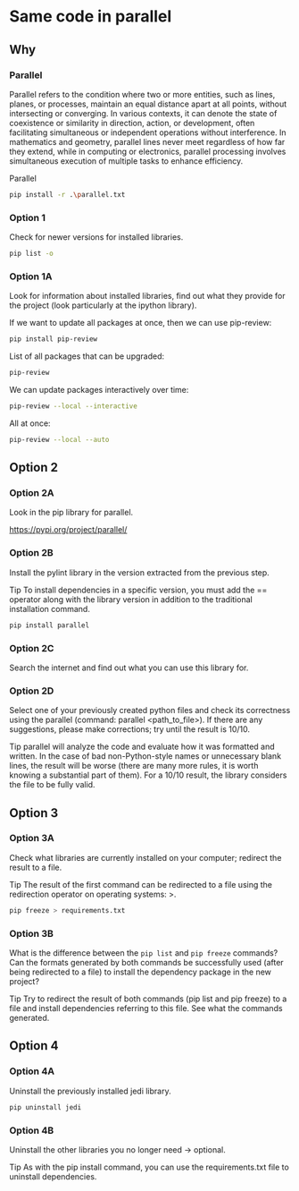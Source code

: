 # Same code in parallel
## Why
### Parallel
Parallel refers to the condition where two or more entities, such as lines, planes, or processes, maintain an equal distance apart at all points, without intersecting or converging. In various contexts, it can denote the state of coexistence or similarity in direction, action, or development, often facilitating simultaneous or independent operations without interference. In mathematics and geometry, parallel lines never meet regardless of how far they extend, while in computing or electronics, parallel processing involves simultaneous execution of multiple tasks to enhance efficiency.

Parallel

```bash
pip install -r .\parallel.txt
```

### Option 1

Check for newer versions for installed libraries.

```bash
pip list -o
```

### Option 1A

Look for information about installed libraries, find out what they provide for the project (look particularly at the ipython library).

If we want to update all packages at once, then we can use pip-review:
```bash
pip install pip-review
```

List of all packages that can be upgraded:
```bash
pip-review
```

We can update packages interactively over time:
```bash
pip-review --local --interactive
```

All at once:
```bash
pip-review --local --auto
```

## Option 2
### Option 2A

Look in the pip library for parallel.

https://pypi.org/project/parallel/

### Option 2B

Install the pylint library in the version extracted from the previous step.

Tip To install dependencies in a specific version, you must add the == operator along with the library version in addition to the traditional installation command.
```bash
pip install parallel
```

### Option 2C

Search the internet and find out what you can use this library for.

### Option 2D

Select one of your previously created python files and check its correctness using the parallel (command: parallel <path_to_file>). If there are any suggestions, please make corrections; try until the result is 10/10.

Tip parallel will analyze the code and evaluate how it was formatted and written. In the case of bad non-Python-style names or unnecessary blank lines, the result will be worse (there are many more rules, it is worth knowing a substantial part of them). For a 10/10 result, the library considers the file to be fully valid.

## Option 3
### Option 3A

Check what libraries are currently installed on your computer; redirect the result to a file.

Tip The result of the first command can be redirected to a file using the redirection operator on operating systems: >.
```bash
pip freeze > requirements.txt
```

### Option 3B

What is the difference between the ```pip list``` and ```pip freeze``` commands? Can the formats generated by both commands be successfully used (after being redirected to a file) to install the dependency package in the new project?

Tip Try to redirect the result of both commands (pip list and pip freeze) to a file and install dependencies referring to this file. See what the commands generated.

## Option 4
### Option 4A

Uninstall the previously installed jedi library.
```bash
pip uninstall jedi
```

### Option 4B

Uninstall the other libraries you no longer need -> optional.

Tip As with the pip install command, you can use the requirements.txt file to uninstall dependencies.
